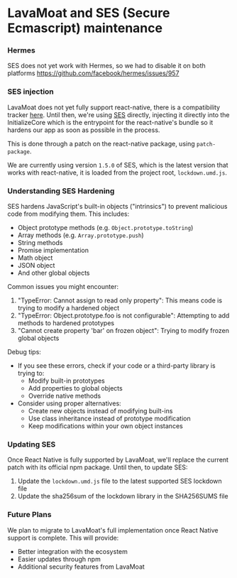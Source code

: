 # LavaMoat and SES (Secure Ecmascript) maintenance

### Hermes

SES does not yet work with Hermes, so we had to disable it on both platforms https://github.com/facebook/hermes/issues/957

### SES injection

LavaMoat does not yet fully support react-native, there is a compatibility tracker [here](https://github.com/LavaMoat/docs/issues/12). Until then, we're using [SES](https://github.com/endojs/endo/tree/master/packages/ses) directly, injecting it directly into the InitializeCore which is the entrypoint for the react-native's bundle so it hardens our app as soon as possible in the process.

This is done through a patch on the react-native package, using `patch-package`.

We are currently using version `1.5.0` of SES, which is the latest version that works with react-native, it is loaded from the project root, `lockdown.umd.js`.


### Understanding SES Hardening

SES hardens JavaScript's built-in objects ("intrinsics") to prevent malicious code from modifying them. This includes:

- Object prototype methods (e.g. `Object.prototype.toString`)
- Array methods (e.g. `Array.prototype.push`)
- String methods
- Promise implementation
- Math object
- JSON object
- And other global objects

Common issues you might encounter:
1. "TypeError: Cannot assign to read only property": This means code is trying to modify a hardened object
2. "TypeError: Object.prototype.foo is not configurable": Attempting to add methods to hardened prototypes
3. "Cannot create property 'bar' on frozen object": Trying to modify frozen global objects

Debug tips:
- If you see these errors, check if your code or a third-party library is trying to:
  - Modify built-in prototypes
  - Add properties to global objects
  - Override native methods
- Consider using proper alternatives:
  - Create new objects instead of modifying built-ins
  - Use class inheritance instead of prototype modification
  - Keep modifications within your own object instances

### Updating SES

Once React Native is fully supported by LavaMoat, we'll replace the current patch with its official npm package. Until then, to update SES:

1. Update the `lockdown.umd.js` file to the latest supported SES lockdown file
2. Update the sha256sum of the lockdown library in the SHA256SUMS file

### Future Plans

We plan to migrate to LavaMoat's full implementation once React Native support is complete. This will provide:
- Better integration with the ecosystem
- Easier updates through npm
- Additional security features from LavaMoat
